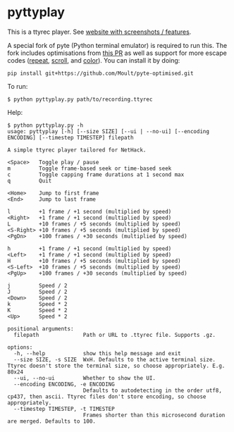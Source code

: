 # pyttyplay

This is a ttyrec player. See [website with screenshots /
features](https://thinkmoult.com/pyttyplay-nethack-player.html).

A special fork of pyte (Python terminal emulator) is required to run this. The
fork includes optimisations from [this
PR](https://github.com/selectel/pyte/pull/160) as well as support for more
escape codes ([repeat](https://github.com/selectel/pyte/pull/187),
[scroll](https://github.com/selectel/pyte/pull/188), and
[color](https://github.com/selectel/pyte/pull/189)). You can install it by doing:

```
pip install git+https://github.com/Moult/pyte-optimised.git
```

To run:

```
$ python pyttyplay.py path/to/recording.ttyrec
```

Help:

```
$ python pyttyplay.py -h
usage: pyttyplay [-h] [--size SIZE] [--ui | --no-ui] [--encoding ENCODING] [--timestep TIMESTEP] filepath

A simple ttyrec player tailored for NetHack.

<Space>   Toggle play / pause
m         Toggle frame-based seek or time-based seek
c         Toggle capping frame durations at 1 second max
q         Quit

<Home>    Jump to first frame
<End>     Jump to last frame

l         +1 frame / +1 second (multiplied by speed)
<Right>   +1 frame / +1 second (multiplied by speed)
L         +10 frames / +5 seconds (multiplied by speed)
<S-Right> +10 frames / +5 seconds (multiplied by speed)
<PgDn>    +100 frames / +30 seconds (multiplied by speed)

h         +1 frame / +1 second (multiplied by speed)
<Left>    +1 frame / +1 second (multiplied by speed)
H         +10 frames / +5 seconds (multiplied by speed)
<S-Left>  +10 frames / +5 seconds (multiplied by speed)
<PgUp>    +100 frames / +30 seconds (multiplied by speed)

j         Speed / 2
J         Speed / 2
<Down>    Speed / 2
k         Speed * 2
K         Speed * 2
<Up>      Speed * 2

positional arguments:
  filepath              Path or URL to .ttyrec file. Supports .gz.

options:
  -h, --help            show this help message and exit
  --size SIZE, -s SIZE  WxH. Defaults to the active terminal size. Ttyrec doesn't store the terminal size, so choose appropriately. E.g. 80x24
  --ui, --no-ui         Whether to show the UI.
  --encoding ENCODING, -e ENCODING
                        Defaults to autodetecting in the order utf8, cp437, then ascii. Ttyrec files don't store encoding, so choose appropriately.
  --timestep TIMESTEP, -t TIMESTEP
                        Frames shorter than this microsecond duration are merged. Defaults to 100.
```
